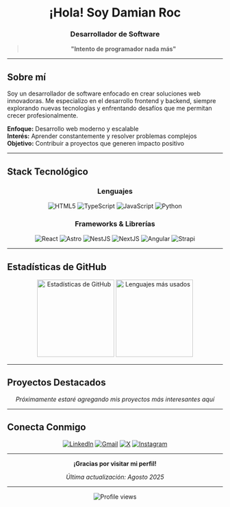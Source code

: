 <div align="center">

# ¡Hola! Soy **Damian Roc**

### Desarrollador de Software

> **"Intento de programador nada más"**

---

</div>

## Sobre mí

Soy un desarrollador de software enfocado en crear soluciones web innovadoras. Me especializo en el desarrollo frontend y backend, siempre explorando nuevas tecnologías y enfrentando desafíos que me permitan crecer profesionalmente.

**Enfoque:** Desarrollo web moderno y escalable  
**Interés:** Aprender constantemente y resolver problemas complejos  
**Objetivo:** Contribuir a proyectos que generen impacto positivo  

---

## Stack Tecnológico

<div align="center">

### Lenguajes
<img src="https://img.shields.io/badge/HTML5-E34F26?style=for-the-badge&logo=html5&logoColor=white" alt="HTML5"/>
<img src="https://img.shields.io/badge/TypeScript-007ACC?style=for-the-badge&logo=typescript&logoColor=white" alt="TypeScript"/>
<img src="https://img.shields.io/badge/JavaScript-F7DF1E?style=for-the-badge&logo=javascript&logoColor=black" alt="JavaScript"/>
<img src="https://img.shields.io/badge/Python-3776AB?style=for-the-badge&logo=python&logoColor=white" alt="Python"/>

### Frameworks & Librerías
<img src="https://img.shields.io/badge/React-20232A?style=for-the-badge&logo=react&logoColor=61DAFB" alt="React"/>
<img src="https://img.shields.io/badge/Astro-FF5D01?style=for-the-badge&logo=astro&logoColor=white" alt="Astro"/>
<img src="https://img.shields.io/badge/NestJS-E0234E?style=for-the-badge&logo=nestjs&logoColor=white" alt="NestJS"/>
<img src="https://img.shields.io/badge/Next.js-000000?style=for-the-badge&logo=nextdotjs&logoColor=white" alt="NextJS"/>
<img src="https://img.shields.io/badge/Angular-DD0031?style=for-the-badge&logo=angular&logoColor=white" alt="Angular"/>
<img src="https://img.shields.io/badge/Strapi-2F2E8B?style=for-the-badge&logo=strapi&logoColor=white" alt="Strapi"/>

</div>

---

## Estadísticas de GitHub

<div align="center">

<img src="https://github-readme-stats.vercel.app/api?username=DamianRoc13&show_icons=true&theme=tokyonight&hide_border=true&bg_color=0D1117" alt="Estadísticas de GitHub" height="180"/>

<img src="https://github-readme-stats.vercel.app/api/top-langs/?username=DamianRoc13&layout=compact&theme=tokyonight&hide_border=true&bg_color=0D1117" alt="Lenguajes más usados" height="180"/>

</div>

---

## Proyectos Destacados

<div align="center">

*Próximamente estaré agregando mis proyectos más interesantes aquí*

</div>

---

## Conecta Conmigo

<div align="center">

[![LinkedIn](https://img.shields.io/badge/LinkedIn-0077B5?style=for-the-badge&logo=linkedin&logoColor=white)](https://www.linkedin.com/in/tu-usuario)
[![Gmail](https://img.shields.io/badge/Gmail-D14836?style=for-the-badge&logo=gmail&logoColor=white)](mailto:tu-email@gmail.com)
[![X](https://img.shields.io/badge/X-000000?style=for-the-badge&logo=x&logoColor=white)](https://x.com/tu-usuario)
[![Instagram](https://img.shields.io/badge/Instagram-E4405F?style=for-the-badge&logo=instagram&logoColor=white)](https://instagram.com/tu-usuario)

</div>

---

<div align="center">

**¡Gracias por visitar mi perfil!**

*Última actualización: Agosto 2025*

</div>

---

<div align="center">

![Profile views](https://komarev.com/ghpvc/?username=DamianRoc13&color=blueviolet&style=flat-square&label=Visitas+al+perfil)

</div>
